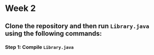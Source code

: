# Week 2

## Clone the repository and then run `Library.java` using the following commands:

### Step 1: Compile `Library.java`

